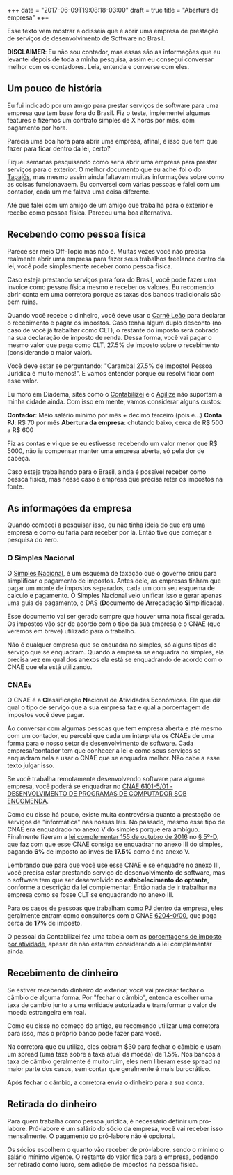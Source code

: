 +++
date = "2017-06-09T19:08:18-03:00"
draft = true
title = "Abertura de empresa"
+++

Esse texto vem mostrar a odisséia que é abrir uma empresa de prestação
de serviços de desenvolvimento de Software no Brasil.

**DISCLAIMER**: Eu não sou contador, mas essas são as informações que
eu levantei depois de toda a minha pesquisa, assim eu consegui
conversar melhor com os contadores. Leia, entenda e converse com eles.

## Um pouco de história

Eu fui indicado por um amigo para prestar serviços de software para
uma empresa que tem base fora do Brasil. Fiz o teste, implementei
algumas features e fizemos um contrato simples de X horas por mês, com
pagamento por hora.

Parecia uma boa hora para abrir uma empresa, afinal, é isso que tem
que fazer para ficar dentro da lei, certo?

Fiquei semanas pesquisando como seria abrir uma empresa para prestar
serviços para o exterior. O melhor documento que eu achei foi o
do [Tapajós](http://tapajos.me/trabalhando_fora), mas mesmo assim
ainda faltavam muitas informações sobre como as coisas
funcionavaem. Eu conversei com várias pessoas e falei com um contador,
cada um me falava uma coisa diferente.

Até que falei com um amigo de um amigo que trabalha para o exterior e
recebe como pessoa física. Pareceu uma boa alternativa.

## Recebendo como pessoa física

Parece ser meio Off-Topic mas não é. Muitas vezes você não precisa
realmente abrir uma empresa para fazer seus trabalhos freelance dentro
da lei, você pode simplesmente receber como pessoa física.

Caso esteja prestando serviços para fora do Brasil, você pode fazer
uma invoice como pessoa física mesmo e receber os valores. Eu
recomendo abrir conta em uma corretora porque as taxas dos bancos
tradicionais são bem ruins.

Quando você recebe o dinheiro, você deve usar
o
[Carnê Leão](https://idg.receita.fazenda.gov.br/orientacao/tributaria/pagamentos-e-parcelamentos/pagamento-do-imposto-de-renda-de-pessoa-fisica/carne-leao/2017/programa-carne-leao-2017) para
declarar o recebimento e pagar os impostos. Caso tenha algum duplo
desconto (no caso de você já trabalhar como CLT), o restante do
imposto será cobrado na sua declaração de imposto de renda. Dessa
forma, você vai pagar o mesmo valor que paga como CLT, 27.5% de
imposto sobre o recebimento (considerando o maior valor).

Você deve estar se perguntando: "Caramba! 27.5% de imposto! Pessoa
Jurídica é muito menos!". E vamos entender porque eu resolvi ficar com
esse valor.

Eu moro em Diadema, sites como
o [Contabilizei](http://contabilizei.com.br/) e
o [Agilize](https://www.agilize.com.br/) não suportam a minha cidade
ainda. Com isso em mente, vamos considerar alguns custos:

**Contador**: Meio salário mínimo por mês + decimo terceiro (pois é...)
**Conta PJ**: R$ 70 por mês
**Abertura da empresa**: chutando baixo, cerca de R$ 500 a R$ 600

Fiz as contas e vi que se eu estivesse recebendo um valor menor que R$
5000, não ia compensar manter uma empresa aberta, só pela dor de
cabeça.

Caso esteja trabalhando para o Brasil, ainda é possível receber como
pessoa física, mas nesse caso a empresa que precisa reter os impostos
na fonte.

## As informações da empresa

Quando comecei a pesquisar isso, eu não tinha ideia do que era uma
empresa e como eu faria para receber por lá. Então tive que começar a
pesquisa do zero.

### O Simples Nacional

O [Simples Nacional](https://www8.receita.gov.br/SimplesNacional/), é
um esquema de taxação que o governo criou para simplificar o pagamento
de impostos. Antes dele, as empresas tinham que pagar um monte de
impostos separados, cada um com seu esquema de calculo e pagamento. O
Simples Nacional veio unificar isso e gerar apenas uma guia de
pagamento, o DAS (**D**ocumento de **A**rrecadação **S**implificada).

Esse documento vai ser gerado sempre que houver uma nota fiscal
gerada. Os impostos vão ser de acordo com o tipo da sua empresa e o
CNAE (que veremos em breve) utilizado para o trabalho.

Não é qualquer empresa que se enquadra no simples, só alguns tipos de
serviço que se enquadram. Quando a empresa se enquadra no simples, ela
precisa vez em qual dos anexos ela está se enquadrando de acordo com o
CNAE que ela está utilizando.

### CNAEs

O CNAE é a **C**lassificação **N**acional de **A**tividades
**E**conômicas. Ele que diz qual o tipo de serviço que a sua empresa
faz e qual a porcentagem de impostos você deve pagar.

Ao conversar com algumas pessoas que tem empresa aberta e até mesmo
com um contador, eu percebi que cada um interpreta os CNAEs de uma
forma para o nosso setor de desenvolvimento de software. Cada
empresa/contador tem que conhecer a lei e como seus serviços se
enquadram nela e usar o CNAE que se enquadra melhor. Não cabe a esse
texto julgar isso.

Se você trabalha remotamente desenvolvendo software para alguma
empresa, você poderá se enquadrar
no
[CNAE 6101-5/01 - DESENVOLVIMENTO DE PROGRAMAS DE COMPUTADOR SOB ENCOMENDA](http://cnae.ibge.gov.br/busca-online-cnae.html?subclasse=6201501&tipo=cnae&versao=9&view=subclasse). 

Como eu disse há pouco, existe muita controvérsia quanto a prestação
de serviços de "informática" nas nossas leis. No passado, mesmo esse
tipo de CNAE era enquadrado no anexo V do simples porque era
ambíguo. Finalmente fizeram
a
[lei complementar 155 de outubro de 2016](http://www.planalto.gov.br/ccivil_03/leis/LCP/Lcp155.htm) no
[§ 5º-D](http://www.planalto.gov.br/ccivil_03/leis/LCP/Lcp123.htm#art18§5d),
que faz com que esse CNAE consiga se enquadrar no anexo III do
simples, pagando **6%** de imposto ao invés de **17.5%** como é no
anexo V.

Lembrando que para que você use esse CNAE e se enquadre no anexo III,
você precisa estar prestando serviço de desenvolvimento de software,
mas o software tem que ser desenvolvido **no estabelecimento do
optante**, conforme a descrição da lei complementar. Então nada de ir
trabalhar na empresa como se fosse CLT se enquadrando no anexo III.

Para os casos de pessoas que trabalham como PJ dentro da empresa, eles
geralmente entram como consultores com o
CNAE
[6204-0/00](http://cnae.ibge.gov.br/busca-online-cnae.html?subclasse=6204000&tipo=cnae&versao=9&view=subclasse),
que paga cerca de **17%** de imposto.

O pessoal da Contabilizei fez uma tabela com
as
[porcentagens de imposto por atividade](https://www.contabilizei.com.br/contabilidade-online/tabela-simples-nacional-completa/),
apesar de não estarem considerando a lei complementar ainda.

## Recebimento de dinheiro

Se estiver recebendo dinheiro do exterior, você vai precisar fechar o
câmbio de alguma forma. Por "fechar o câmbio", entenda escolher uma
taxa de cambio junto a uma entidade autorizada e transformar o valor
de moeda estrangeira em real.

Como eu disse no começo do artigo, eu recomendo utilizar uma corretora
para isso, mas o próprio banco pode fazer para você.

Na corretora que eu utilizo, eles cobram $30 para fechar o câmbio e
usam um spread (uma taxa sobre a taxa atual da moeda) de 1.5%. Nos
bancos a taxa de câmbio geralmente é muito ruim, eles nem liberam esse
spread na maior parte dos casos, sem contar que geralmente é mais
burocrático.

Após fechar o câmbio, a corretora envia o dinheiro para a sua conta.

## Retirada do dinheiro

Para quem trabalha como pessoa jurídica, é necessário definir um
pró-labore. Pró-labore é um salário do sócio da empresa, você vai
receber isso mensalmente. O pagamento do pró-labore não é opcional.

Os sócios escolhem o quanto vão receber de pró-labore, sendo o mínimo
o salário mínimo vigente. O restante do valor fica para a empresa,
podendo ser retirado como lucro, sem adição de impostos na pessoa
física.
